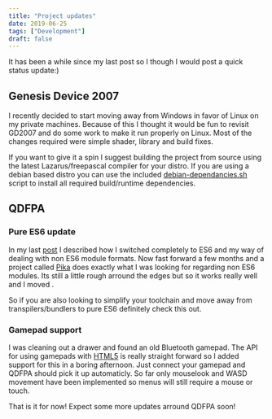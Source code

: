 ```yaml
---
title: "Project updates"
date: 2019-06-25
tags: ["Development"]
draft: false
---
```


It has been a while since my last post so I though I would post a quick status update:)

## Genesis Device 2007

I recently decided to start moving away from Windows in favor of Linux on my private machines. Because of this I thought it would be fun to revisit GD2007 and do some work to make it run properly on Linux. Most of the changes required were simple shader, library and build fixes.

If you want to give it a spin I suggest building the project from source using the latest Lazarus/freepascal compiler for your distro. If you are using a debian based distro you can use the included [debian-dependancies.sh](https://github.com/seriva/GenesisDevice-2007/blob/master/Bin/debian-dependancies.sh) script to install all required build/runtime dependencies.

## QDFPA

### Pure ES6 update

In my last [post](https://www.luukvanvenrooij.nl/post/2019-02-19/) I described how I switched completely to ES6 and my way of dealing with non ES6 module formats. Now fast forward a few months and a project called [Pika](https://www.pika.dev/about/) does exactly what I was looking for regarding non ES6 modules. Its still a little rough arround the edges but so it works really well and I moved .

So if you are also looking to simplify your toolchain and move away from transpilers/bundlers to pure ES6 definitely check this out.

### Gamepad support

I was cleaning out a drawer and found an old Bluetooth gamepad. The API for using gamepads with [HTML5](https://developer.mozilla.org/en-US/docs/Web/API/Gamepad_API/Using_the_Gamepad_API) is really straight forward so I added support for this in a boring afternoon. Just connect your gamepad and QDFPA should pick it up automaticly. So far only mouselook and WASD movement have been implemented so menus will still require a mouse or touch.

That is it for now! Expect some more updates arround QDFPA soon!